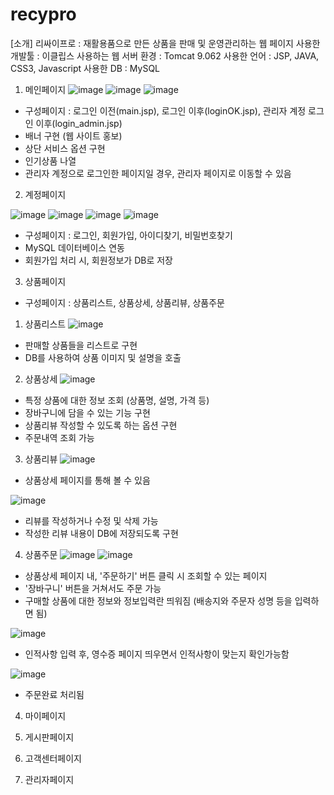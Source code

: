 # recypro
[소개] 
리싸이프로 : 재활용품으로 만든 상품을 판매 및 운영관리하는 웹 페이지 
사용한 개발툴 : 이클립스
사용하는 웹 서버 환경 : Tomcat 9.062 
사용한 언어 : JSP, JAVA, CSS3, Javascript 
사용한 DB : MySQL

1. 메인페이지
![image](https://github.com/hyeonji817/recypro/assets/75878010/c78b713f-71a7-49df-85f2-0d10f9be816f)
![image](https://github.com/hyeonji817/recypro/assets/75878010/c19adf21-b717-4879-8731-cb9731fa3d3f)
![image](https://github.com/hyeonji817/recypro/assets/75878010/4671b760-0e49-4d55-ac29-0dea9c00a627)
- 구성페이지 : 로그인 이전(main.jsp), 로그인 이후(loginOK.jsp), 관리자 계정 로그인 이후(login_admin.jsp)     
- 배너 구현 (웹 사이트 홍보)
- 상단 서비스 옵션 구현
- 인기상품 나열
- 관리자 계정으로 로그인한 페이지일 경우, 관리자 페이지로 이동할 수 있음 


2. 계정페이지

![image](https://github.com/hyeonji817/recypro/assets/75878010/a2537ba9-2583-4dda-a09c-efe52bdd452c)
![image](https://github.com/hyeonji817/recypro/assets/75878010/c8896a5e-24ef-47be-908c-6f4214d91e1e)
![image](https://github.com/hyeonji817/recypro/assets/75878010/411b63c7-4efd-492e-a6b1-bde08fcdb623)
![image](https://github.com/hyeonji817/recypro/assets/75878010/3a51ba0d-4ebe-4621-8b1a-6179fb4d4803)

- 구성페이지 : 로그인, 회원가입, 아이디찾기, 비밀번호찾기
- MySQL 데이터베이스 연동
- 회원가입 처리 시, 회원정보가 DB로 저장 


3. 상품페이지
- 구성페이지 : 상품리스트, 상품상세, 상품리뷰, 상품주문

1) 상품리스트
![image](https://github.com/hyeonji817/recypro/assets/75878010/13957a19-4c82-4442-93a3-cadae5af90e3)
- 판매할 상품들을 리스트로 구현
- DB를 사용하여 상품 이미지 및 설명을 호출 

2) 상품상세
![image](https://github.com/hyeonji817/recypro/assets/75878010/f1aded18-d916-4cc2-894b-ceaf802a0c28)
- 특정 상품에 대한 정보 조회 (상품명, 설명, 가격 등)
- 장바구니에 담을 수 있는 기능 구현
- 상품리뷰 작성할 수 있도록 하는 옵션 구현
- 주문내역 조회 가능 


3) 상품리뷰
![image](https://github.com/hyeonji817/recypro/assets/75878010/0699e4f5-1b20-453e-88d0-ccf8cd8cba48)
- 상품상세 페이지를 통해 볼 수 있음

![image](https://github.com/hyeonji817/recypro/assets/75878010/83fec653-d39c-48e5-bf1b-66829eae29b3)
- 리뷰를 작성하거나 수정 및 삭제 가능
- 작성한 리뷰 내용이 DB에 저장되도록 구현 


4) 상품주문
![image](https://github.com/hyeonji817/recypro/assets/75878010/62d6f32a-377a-4eda-aec8-70b522068d6f)
![image](https://github.com/hyeonji817/recypro/assets/75878010/aa77044c-c107-4451-8b0a-318127bb2f50)
- 상품상세 페이지 내, '주문하기' 버튼 클릭 시 조회할 수 있는 페이지
- '장바구니' 버튼을 거쳐서도 주문 가능
- 구매할 상품에 대한 정보와 정보입력란 띄워짐 (배송지와 주문자 성명 등을 입력하면 됨)

![image](https://github.com/hyeonji817/recypro/assets/75878010/00b98c7a-4546-4b3b-9a6e-ae8cdbf515eb)
- 인적사항 입력 후, 영수증 페이지 띄우면서 인적사항이 맞는지 확인가능함 

![image](https://github.com/hyeonji817/recypro/assets/75878010/ce612f49-8d84-488e-9560-c2d1b5db2445)
- 주문완료 처리됨 

4. 마이페이지

5. 게시판페이지

6. 고객센터페이지

7. 관리자페이지

   
